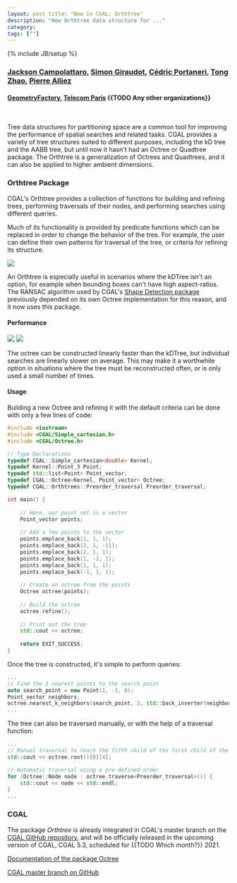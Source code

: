 ```yaml
---
layout: post title: "New in CGAL: Orthtree"
description: "New Orthtree data structure for ..."
category:
tags: [""]
---
```

{% include JB/setup %}

<h3>
    <a href="https://github.com/JacksonCampolattaro">Jackson Campolattaro</a>,
    <a href="{{TODO}}">Simon Giraudot</a>,
    <a href="{{TODO}}">Cédric Portaneri</a>,
    <a href="{{TODO}}">Tong Zhao</a>,
    <a href="{{TODO}}">Pierre Alliez</a>
</h3>
<h4>
    <a href="https://geometryfactory.com/">GeometryFactory</a>,
    <a href="https://www.telecom-paris.fr/en/home">Telecom Paris</a>
    {{TODO Any other organizations}}
</h4>
<br>

Tree data structures for partitioning space are a common tool for improving the performance
of spatial searches and related tasks. 
CGAL provides a variety of tree structures suited to different purposes,
including the kD tree and the AABB tree, but until now it hasn't had an Octree or Quadtree package. 
The Orthtree is a generalization of Octrees and Quadtrees, and it can also be applied to higher ambient dimensions.

<h3>Orthtree Package</h3>

CGAL's Orthtree provides a collection of functions for building and refining trees,
performing traversals of their nodes, and performing searches using different queries.

Much of its functionality is provided by predicate functions which can be replaced
in order to change the behavior of the tree.
For example, the user can define their own patterns for traversal of the tree,
or criteria for refining its structure.

<img src=https://cgal.geometryfactory.com/CGAL/doc/master/Orthtree/orthtree.png>

An Orthtree is especially useful in scenarios where the kDTree isn't an option, 
for example when bounding boxes can't have high aspect-ratios.
The RANSAC algorithm used by
CGAL's [Shape Detection package](https://doc.cgal.org/latest/Shape_detection/index.html)
previously depended on its own Octree implementation for this reason,
and it now uses this package.

<h4>Performance</h4>

<p float="left">
    <img src="https://cgal.geometryfactory.com/CGAL/doc/master/Orthtree/construction_benchmark.png" size="50%">
    <img src="https://cgal.geometryfactory.com/CGAL/doc/master/Orthtree/nearest_neighbor_benchmark.png" size="50%">
</p>

The octree can be constructed linearly faster than the kDTree, but individual searches are linearly slower on average.
This may make it a worthwhile option in situations where the tree must be reconstructed often,
or is only used a small number of times.

<h4>Usage</h4>

Building a new Octree and refining it with the default criteria can be done with only a few lines of code:
```c++
#include <iostream>
#include <CGAL/Simple_cartesian.h>
#include <CGAL/Octree.h>

// Type Declarations
typedef CGAL::Simple_cartesian<double> Kernel;
typedef Kernel::Point_3 Point;
typedef std::list<Point> Point_vector;
typedef CGAL::Octree<Kernel, Point_vector> Octree;
typedef CGAL::Orthtrees::Preorder_traversal Preorder_traversal;

int main() {
  
    // Here, our point set is a vector
    Point_vector points;
    
    // Add a few points to the vector
    points.emplace_back(1, 1, 1);
    points.emplace_back(2, 1, -11);
    points.emplace_back(2, 1, 1);
    points.emplace_back(1, -2, 1);
    points.emplace_back(1, 1, 1);
    points.emplace_back(-1, 1, 1);
    
    // Create an octree from the points
    Octree octree(points);
    
    // Build the octree
    octree.refine();
    
    // Print out the tree
    std::cout << octree;
    
    return EXIT_SUCCESS;
}
```

Once the tree is constructed, it's simple to perform queries:
```c++
...
// Find the 3 nearest points to the search point
auto search_point = new Point(1, -1, 0);
Point_vector neighbors;
octree.nearest_k_neighbors(search_point, 3, std::back_inserter(neighbors));
...
```

The tree can also be traversed manually, or with the help of a traversal function:
```c++
...
// Manual traversal to reach the fifth child of the first child of the root
std::cout << octree.root()[0][4];

// Automatic traversal using a pre-defined order
for (Octree::Node node : octree.traverse<Preorder_traversal>()) {
    std::cout << node << std::endl;
}
...
```

<h3>CGAL</h3>
<p>The package <em>Orthtree</em> is already integrated in CGAL's master branch
on the <a href="https://github.com/CGAL/cgal/">CGAL GitHub repository</a>, and will be
officially released in the upcoming version of CGAL, CGAL 5.3, scheduled for {{TODO Which month?}} 2021.</p>

<i class="glyphicon glyphicon-book"></i>
<a href="https://cgal.geometryfactory.com/CGAL/doc/master/Orthtree/index.html">Documentation of the package
Octree</a> <br>

<i class="glyphicon glyphicon-download"></i>
<a href="https://github.com/CGAL/cgal/tree/master">CGAL master branch on GitHub</a>
